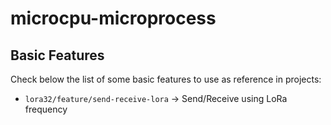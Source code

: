 # microcpu-microprocess

## Basic Features
Check below the list of some basic features to use as reference in projects:
- `lora32/feature/send-receive-lora` -> Send/Receive using LoRa frequency